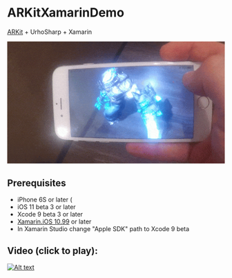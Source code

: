 # ARKitXamarinDemo
[ARKit](https://developer.apple.com/arkit/) + UrhoSharp + Xamarin

![Screenshot](Screenshot.gif) 

## Prerequisites
 * iPhone 6S or later (
 * iOS 11 beta 3 or later
 * Xcode 9 beta 3 or later
 * [Xamarin.iOS 10.99](https://jenkins.mono-project.com/view/Xamarin.MaciOS/job/xamarin-macios-builds-xcode9/) or later
 * In Xamarin Studio change "Apple SDK" path to Xcode 9 beta


## Video (click to play):

[![Alt text](https://img.youtube.com/vi/urplsujopvY/0.jpg)](https://www.youtube.com/watch?v=urplsujopvY)
